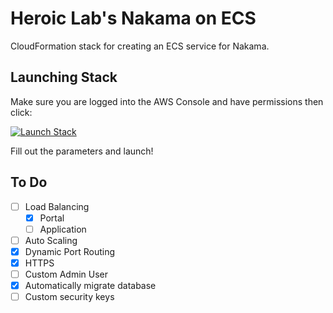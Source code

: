 # Heroic Lab's Nakama on ECS

CloudFormation stack for creating an ECS service for Nakama.

## Launching Stack

Make sure you are logged into the AWS Console and have permissions then click:

[![Launch Stack](https://cdn.rawgit.com/buildkite/cloudformation-launch-stack-button-svg/master/launch-stack.svg)](https://console.aws.amazon.com/cloudformation/home?region=us-east-1#/stacks/create/template?stackName=Nakama&templateURL=https://sumu-stacks.s3.amazonaws.com/nakama/production/cloudformation/nakama/top.yaml)

Fill out the parameters and launch!

## To Do

- [ ] Load Balancing
    - [x] Portal
    - [ ] Application
- [ ] Auto Scaling
- [x] Dynamic Port Routing
- [x] HTTPS
- [ ] Custom Admin User
- [x] Automatically migrate database
- [ ] Custom security keys
